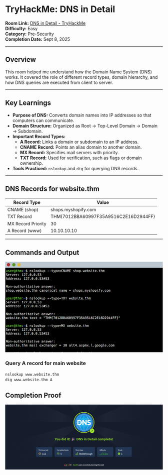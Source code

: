 # TryHackMe: DNS in Detail

**Room Link:** [DNS in Detail - TryHackMe](https://tryhackme.com/room/dnsindetail)  
**Difficulty:** Easy  
**Category:** Pre-Security  
**Completion Date:** Sept 8, 2025

---

## Overview

This room helped me understand how the Domain Name System (DNS) works. It covered the role of different record types, domain hierarchy, and how DNS queries are executed from client to server.

---

## Key Learnings

- **Purpose of DNS:** Converts domain names into IP addresses so that computers can communicate.
- **Domain Structure:** Organized as Root → Top-Level Domain → Domain → Subdomain.
- **Important Record Types:**
  - **A Record:** Links a domain or subdomain to an IP address.
  - **CNAME Record:** Points an alias domain to another domain.
  - **MX Record:** Specifies mail servers with priority.
  - **TXT Record:** Used for verification, such as flags or domain ownership.
- **Tools Practiced:** `nslookup` and `dig` for querying DNS records.

---

## DNS Records for website.thm

| Record Type        | Value                                 |
| ------------------ | ------------------------------------- |
| CNAME (shop)       | shops.myshopify.com                   |
| TXT Record         | THM{7012BBA60997F35A9516C2E16D2944FF} |
| MX Record Priority | 30                                    |
| A Record (www)     | 10.10.10.10                           |

---

## Commands and Output

![CLI image](images/cli.png)

### Query A record for main website

```bash
nslookup www.website.thm
dig www.website.thm A
```

## Completion Proof

![Completion Image](images/completion.png)
